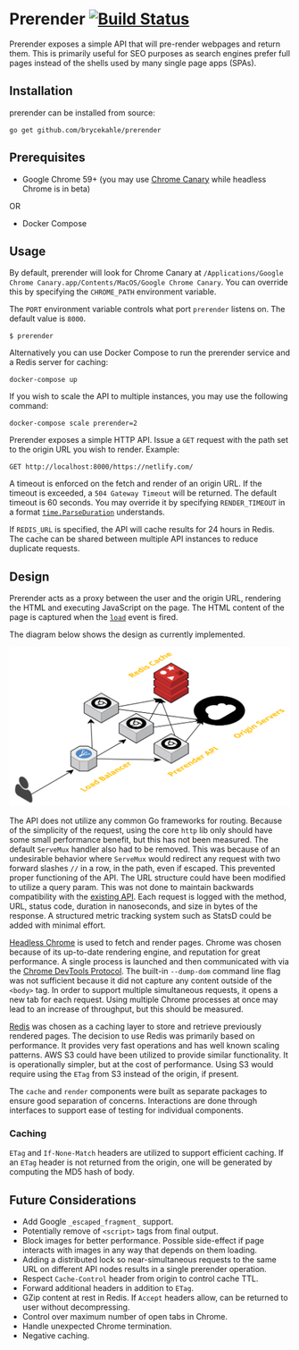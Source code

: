 # Prerender [![Build Status](https://travis-ci.org/brycekahle/prerender.svg?branch=master)](https://travis-ci.org/brycekahle/prerender)

Prerender exposes a simple API that will pre-render webpages and return them. This is primarily useful for SEO purposes as search engines prefer full pages instead of the shells used by many single page apps (SPAs).

## Installation

prerender can be installed from source:

```
go get github.com/brycekahle/prerender
```

## Prerequisites

- Google Chrome 59+ (you may use [Chrome Canary](https://www.google.com/chrome/browser/canary.html) while headless Chrome is in beta)

OR
- Docker Compose

## Usage

By default, prerender will look for Chrome Canary at `/Applications/Google Chrome Canary.app/Contents/MacOS/Google Chrome Canary`.
You can override this by specifying the `CHROME_PATH` environment variable.

The `PORT` environment variable controls what port `prerender` listens on. The default value is `8000`.

```
$ prerender
```

Alternatively you can use Docker Compose to run the prerender service and a Redis server for caching:

```
docker-compose up
```

If you wish to scale the API to multiple instances, you may use the following command:

```
docker-compose scale prerender=2
```

Prerender exposes a simple HTTP API. Issue a `GET` request with the path set to the origin URL you wish to render. Example:

```
GET http://localhost:8000/https://netlify.com/
```

A timeout is enforced on the fetch and render of an origin URL. If the timeout is exceeded, a `504 Gateway Timeout` will be returned. The default timeout is 60 seconds. You may override it by specifying `RENDER_TIMEOUT` in a format [`time.ParseDuration`](https://golang.org/pkg/time/#ParseDuration) understands.

If `REDIS_URL` is specified, the API will cache results for 24 hours in Redis. The cache can be shared between multiple API instances to reduce duplicate requests.

## Design

Prerender acts as a proxy between the user and the origin URL, rendering the HTML and executing JavaScript on the page.
The HTML content of the page is captured when the [`load`](https://developer.mozilla.org/en-US/docs/Web/Events/load) event is fired.

The diagram below shows the design as currently implemented.

![Design Diagram](docs/design.png)

The API does not utilize any common Go frameworks for routing. Because of the simplicity of the request, using the core `http` lib only
should have some small performance benefit, but this has not been measured. The default `ServeMux` handler also had to be removed.
This was because of an undesirable behavior where `ServeMux` would redirect any request with two forward slashes `//` in a row, in the path, even if escaped.
This prevented proper functioning of the API. The URL structure could have been modified to utilize a query param.
This was not done to maintain backwards compatibility with the [existing API](https://github.com/netlify/prerender). Each request is logged with the method, URL, status code, duration in nanoseconds, and size in bytes of the response. A structured metric tracking system such as StatsD could be added with minimal effort.

[Headless Chrome](https://developers.google.com/web/updates/2017/04/headless-chrome) is used to fetch and render pages.
Chrome was chosen because of its up-to-date rendering engine, and reputation for great performance. A single process is launched and then
communicated with via the [Chrome DevTools Protocol](https://chromedevtools.github.io/devtools-protocol/). The built-in `--dump-dom` command line
flag was not sufficient because it did not capture any content outside of the `<body>` tag. In order to support multiple simultaneous requests,
it opens a new tab for each request. Using multiple Chrome processes at once may lead to an increase of throughput, but this should be measured.

[Redis](https://redis.io/) was chosen as a caching layer to store and retrieve previously rendered pages. The decision to use Redis was primarily based
on performance. It provides very fast operations and has well known scaling patterns.
AWS S3 could have been utilized to provide similar functionality. It is operationally simpler, but at the cost of performance. Using S3 would require using the `ETag` from S3 instead of the origin, if present.

The `cache` and `render` components were built as separate packages to ensure good separation of concerns.
Interactions are done through interfaces to support ease of testing for individual components.


### Caching

`ETag` and `If-None-Match` headers are utilized to support efficient caching.
If an `ETag` header is not returned from the origin, one will be generated by computing the MD5 hash of body.

## Future Considerations

- Add Google `_escaped_fragment_` support.
- Potentially remove of `<script>` tags from final output.
- Block images for better performance. Possible side-effect if page interacts with images in any way that depends on them loading.
- Adding a distributed lock so near-simultaneous requests to the same URL on different API nodes results in a single prerender operation.
- Respect `Cache-Control` header from origin to control cache TTL.
- Forward additional headers in addition to `ETag`.
- GZip content at rest in Redis. If `Accept` headers allow, can be returned to user without decompressing.
- Control over maximum number of open tabs in Chrome.
- Handle unexpected Chrome termination.
- Negative caching.
